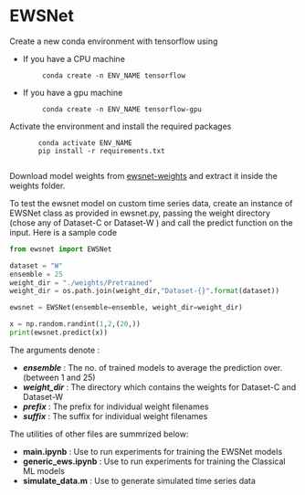 # EWSNet

Create a new conda environment with tensorflow using 
  - If you have a CPU machine
```shell
        conda create -n ENV_NAME tensorflow
```
- If you have a gpu machine

```shell
        conda create -n ENV_NAME tensorflow-gpu
```

Activate the environment and install  the required packages
```shell
       conda activate ENV_NAME
       pip install -r requirements.txt 
	   
```
Download model weights from  [ewsnet-weights](https://drive.google.com/file/d/1-aY2MepouLQdMSNkYD6jgSedwFXB8BUP/view?usp=sharing "ewsnet-weights") and extract it inside the weights folder.

To test the ewsnet model on custom time series data, create an instance of EWSNet class as provided in ewsnet.py, passing the weight directory (chose any of Dataset-C or Dataset-W ) and call the predict function on the input. Here is a sample code 


```python
from ewsnet import EWSNet

dataset = "W"
ensemble = 25
weight_dir = "./weights/Pretrained"
weight_dir = os.path.join(weight_dir,"Dataset-{}".format(dataset))

ewsnet = EWSNet(ensemble=ensemble, weight_dir=weight_dir)

x = np.random.randint(1,2,(20,))
print(ewsnet.predict(x))
```

The arguments denote :
- ***ensemble*** : The no. of trained models to average the prediction over. (between 1 and 25)
- ***weight_dir*** : The directory which contains the weights for Dataset-C and Dataset-W 
- ***prefix***         : The prefix for individual weight filenames
- ***suffix***         : The suffix for individual weight filenames

The utilities of other files are summrized below: 
- **main.ipynb** : Use to run experiments for training the EWSNet models
- **generic_ews.ipynb** : Use to run experiments for training the Classical ML models
- **simulate_data.m**    : Use to generate simulated time series data 
